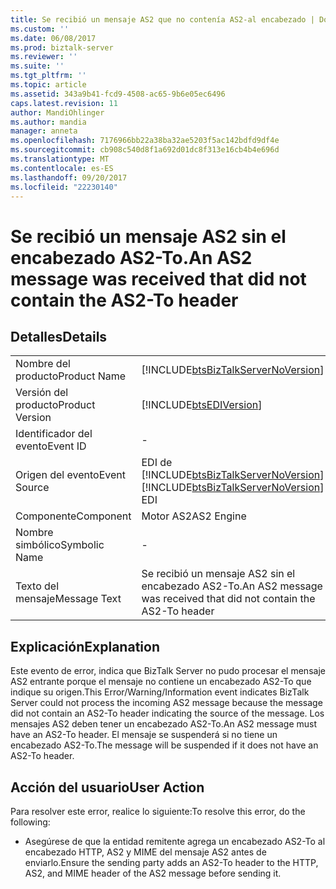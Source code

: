 ```yaml
---
title: Se recibió un mensaje AS2 que no contenía AS2-al encabezado | Documentos de Microsoft
ms.custom: ''
ms.date: 06/08/2017
ms.prod: biztalk-server
ms.reviewer: ''
ms.suite: ''
ms.tgt_pltfrm: ''
ms.topic: article
ms.assetid: 343a9b41-fcd9-4508-ac65-9b6e05ec6496
caps.latest.revision: 11
author: MandiOhlinger
ms.author: mandia
manager: anneta
ms.openlocfilehash: 7176966bb22a38ba32ae5203f5ac142bdfd9df4e
ms.sourcegitcommit: cb908c540d8f1a692d01dc8f313e16cb4b4e696d
ms.translationtype: MT
ms.contentlocale: es-ES
ms.lasthandoff: 09/20/2017
ms.locfileid: "22230140"
---
```

# <a name="an-as2-message-was-received-that-did-not-contain-the-as2-to-header"></a><span data-ttu-id="591e2-102">Se recibió un mensaje AS2 sin el encabezado AS2-To.</span><span class="sxs-lookup"><span data-stu-id="591e2-102">An AS2 message was received that did not contain the AS2-To header</span></span>
## <a name="details"></a><span data-ttu-id="591e2-103">Detalles</span><span class="sxs-lookup"><span data-stu-id="591e2-103">Details</span></span>  
  
|||  
|-|-|  
|<span data-ttu-id="591e2-104">Nombre del producto</span><span class="sxs-lookup"><span data-stu-id="591e2-104">Product Name</span></span>|[!INCLUDE[btsBizTalkServerNoVersion](../includes/btsbiztalkservernoversion-md.md)]|  
|<span data-ttu-id="591e2-105">Versión del producto</span><span class="sxs-lookup"><span data-stu-id="591e2-105">Product Version</span></span>|[!INCLUDE[btsEDIVersion](../includes/btsediversion-md.md)]|  
|<span data-ttu-id="591e2-106">Identificador del evento</span><span class="sxs-lookup"><span data-stu-id="591e2-106">Event ID</span></span>|-|  
|<span data-ttu-id="591e2-107">Origen del evento</span><span class="sxs-lookup"><span data-stu-id="591e2-107">Event Source</span></span>|<span data-ttu-id="591e2-108">EDI de [!INCLUDE[btsBizTalkServerNoVersion](../includes/btsbiztalkservernoversion-md.md)]</span><span class="sxs-lookup"><span data-stu-id="591e2-108">[!INCLUDE[btsBizTalkServerNoVersion](../includes/btsbiztalkservernoversion-md.md)] EDI</span></span>|  
|<span data-ttu-id="591e2-109">Componente</span><span class="sxs-lookup"><span data-stu-id="591e2-109">Component</span></span>|<span data-ttu-id="591e2-110">Motor AS2</span><span class="sxs-lookup"><span data-stu-id="591e2-110">AS2 Engine</span></span>|  
|<span data-ttu-id="591e2-111">Nombre simbólico</span><span class="sxs-lookup"><span data-stu-id="591e2-111">Symbolic Name</span></span>|-|  
|<span data-ttu-id="591e2-112">Texto del mensaje</span><span class="sxs-lookup"><span data-stu-id="591e2-112">Message Text</span></span>|<span data-ttu-id="591e2-113">Se recibió un mensaje AS2 sin el encabezado AS2-To.</span><span class="sxs-lookup"><span data-stu-id="591e2-113">An AS2 message was received that did not contain the AS2-To header</span></span>|  
  
## <a name="explanation"></a><span data-ttu-id="591e2-114">Explicación</span><span class="sxs-lookup"><span data-stu-id="591e2-114">Explanation</span></span>  
 <span data-ttu-id="591e2-115">Este evento de error,  indica que BizTalk Server no pudo procesar el mensaje AS2 entrante porque el mensaje no contiene un encabezado AS2-To que indique su origen.</span><span class="sxs-lookup"><span data-stu-id="591e2-115">This Error/Warning/Information event indicates BizTalk Server could not process the incoming AS2 message because the message did not contain an AS2-To header indicating the source of the message.</span></span> <span data-ttu-id="591e2-116">Los mensajes AS2 deben tener un encabezado AS2-To.</span><span class="sxs-lookup"><span data-stu-id="591e2-116">An AS2 message must have an AS2-To header.</span></span> <span data-ttu-id="591e2-117">El mensaje se suspenderá si no tiene un encabezado AS2-To.</span><span class="sxs-lookup"><span data-stu-id="591e2-117">The message will be suspended if it does not have an AS2-To header.</span></span>  
  
## <a name="user-action"></a><span data-ttu-id="591e2-118">Acción del usuario</span><span class="sxs-lookup"><span data-stu-id="591e2-118">User Action</span></span>  
 <span data-ttu-id="591e2-119">Para resolver este error, realice lo siguiente:</span><span class="sxs-lookup"><span data-stu-id="591e2-119">To resolve this error, do the following:</span></span>  
  
-   <span data-ttu-id="591e2-120">Asegúrese de que la entidad remitente agrega un encabezado AS2-To al encabezado HTTP, AS2 y MIME del mensaje AS2 antes de enviarlo.</span><span class="sxs-lookup"><span data-stu-id="591e2-120">Ensure the sending party adds an AS2-To header to the HTTP, AS2, and MIME header of the AS2 message before sending it.</span></span>